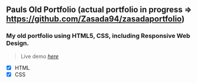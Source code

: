  ## Pauls Old Portfolio (actual portfolio in progress => https://github.com/Zasada94/zasadaportfolio)
### My old portfolio using HTML5, CSS, including Responsive Web Design.
> Live demo [_here_](https://zasada94.github.io/PaulsPortfolio)

- [x] HTML
- [x] CSS

